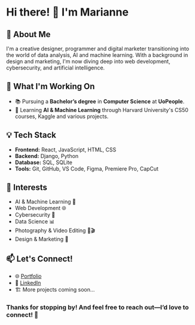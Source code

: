 # Hi there! 👋 I'm Marianne

## 🚀 About Me
I'm a creative designer, programmer and digital marketer transitioning into the world of data analysis, AI and machine learning. With a background in design and marketing, I'm now diving deep into web development, cybersecurity, and artificial intelligence.

## 🎯 What I'm Working On
- 📚 Pursuing a **Bachelor’s degree** in **Computer Science** at **UoPeople**.
- 🤖 Learning **AI & Machine Learning** through Harvard University's CS50 courses, Kaggle and various projects.

## 💡 Tech Stack
- **Frontend:** React, JavaScript, HTML, CSS
- **Backend:** Django, Python
- **Database:** SQL, SQLite
- **Tools:** Git, GitHub, VS Code, Figma, Premiere Pro, CapCut

## 📌 Interests
- AI & Machine Learning 🤖
- Web Development 🌐
- Cybersecurity 🔐
- Data Science 📊
- Photography & Video Editing 📸🎬
- Design & Marketing 🎨

## 📫 Let's Connect!
- 🌐 [Portfolio](https://www.mariannebm.com/) 
- 💼 [LinkedIn](https://www.linkedin.com/in/mariannebm)
- 🏗 More projects coming soon...

### Thanks for stopping by! And feel free to reach out—I’d love to connect! 🚀

